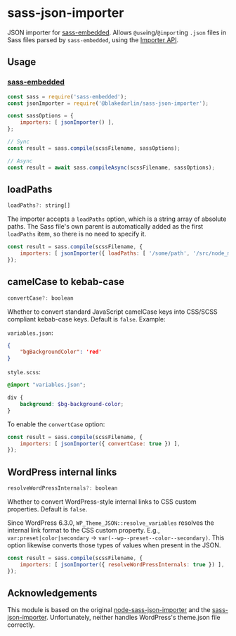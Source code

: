 # sass-json-importer

JSON importer for [sass-embedded](https://github.com/sass/embedded-host-node). Allows  `@use`ing/`@import`ing `.json` files in Sass files parsed by `sass-embedded`, using the [Importer API](https://sass-lang.com/documentation/js-api/interfaces/importer/).

## Usage
### [sass-embedded](https://github.com/sass/embedded-host-node)

```javascript
const sass = require('sass-embedded');
const jsonImporter = require('@blakedarlin/sass-json-importer');

const sassOptions = {
	importers: [ jsonImporter() ],
};

// Sync
const result = sass.compile(scssFilename, sassOptions);

// Async
const result = await sass.compileAsync(scssFilename, sassOptions);
```

## loadPaths

```javascript
loadPaths?: string[]
```

The importer accepts a `loadPaths` option, which is a string array of absolute paths. The Sass file's own parent is automatically added as the first `loadPaths` item, so there is no need to specify it.

```javascript
const result = sass.compile(scssFilename, {
	importers: [ jsonImporter({ loadPaths: [ '/some/path', '/src/node_modules' ] }) ],
});
```

## camelCase to kebab-case

```javascript
convertCase?: boolean
```

Whether to convert standard JavaScript camelCase keys into CSS/SCSS compliant kebab-case keys. Default is `false`. Example:

`variables.json`:

```json
{
	"bgBackgroundColor": 'red'
}
```

`style.scss`:

```scss
@import "variables.json";

div {
	background: $bg-background-color;
}
```

To enable the `convertCase` option:

```javascript
const result = sass.compile(scssFilename, {
	importers: [ jsonImporter({ convertCase: true }) ],
});
```

## WordPress internal links

```javascript
resolveWordPressInternals?: boolean
```

Whether to convert WordPress-style internal links to CSS custom properties. Default is `false`.

Since WordPress 6.3.0, `WP_Theme_JSON::resolve_variables` resolves the internal link format to the CSS custom property. E.g., `var:preset|color|secondary` -> `var(--wp--preset--color--secondary)`. This option likewise converts those types of values when present in the JSON.

```javascript
const result = sass.compile(scssFilename, {
	importers: [ jsonImporter({ resolveWordPressInternals: true }) ],
});
```

## Acknowledgements
This module is based on the original [node-sass-json-importer](https://www.npmjs.com/package/node-sass-json-importer) and the [sass-json-importer](https://github.com/neild3r/sass-json-importer). Unfortunately, neither handles WordPress's theme.json file correctly.
